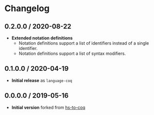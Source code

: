 # Changelog

## 0.2.0.0 / 2020-08-22

 - **Extended notation definitions**
   - Notation definitions support a list of identifiers instead of a single identifier.
   - Notation definitions support a list of syntax modifiers.

## 0.1.0.0 / 2020-04-19

 - **Initial release** as `language-coq`

## 0.0.0.0 / 2019-05-16

 - **Initial version** forked from [hs-to-coq][]

[hs-to-coq]:
 https://github.com/antalsz/hs-to-coq
 "hs-to-coq on GitHub"
